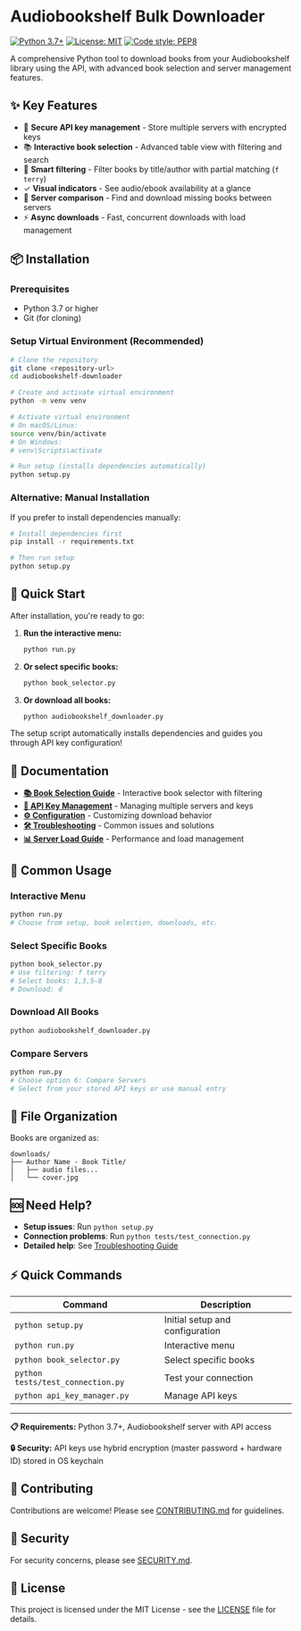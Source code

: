 # Audiobookshelf Bulk Downloader

[![Python 3.7+](https://img.shields.io/badge/python-3.7+-blue.svg)](https://www.python.org/downloads/)
[![License: MIT](https://img.shields.io/badge/License-MIT-yellow.svg)](LICENSE)
[![Code style: PEP8](https://img.shields.io/badge/code%20style-PEP8-orange.svg)](https://www.python.org/dev/peps/pep-0008/)

A comprehensive Python tool to download books from your Audiobookshelf library using the API, with advanced book selection and server management features.

## ✨ Key Features

- 🔐 **Secure API key management** - Store multiple servers with encrypted keys
- 📚 **Interactive book selection** - Advanced table view with filtering and search
- 🎯 **Smart filtering** - Filter books by title/author with partial matching (`f terry`)
- ✓ **Visual indicators** - See audio/ebook availability at a glance
- 🔄 **Server comparison** - Find and download missing books between servers
- ⚡ **Async downloads** - Fast, concurrent downloads with load management

## 📦 Installation

### Prerequisites

- Python 3.7 or higher
- Git (for cloning)

### Setup Virtual Environment (Recommended)

```bash
# Clone the repository
git clone <repository-url>
cd audiobookshelf-downloader

# Create and activate virtual environment
python -m venv venv

# Activate virtual environment
# On macOS/Linux:
source venv/bin/activate
# On Windows:
# venv\Scripts\activate

# Run setup (installs dependencies automatically)
python setup.py
```

### Alternative: Manual Installation

If you prefer to install dependencies manually:

```bash
# Install dependencies first
pip install -r requirements.txt

# Then run setup
python setup.py
```

## 🚀 Quick Start

After installation, you're ready to go:

1. **Run the interactive menu:**

   ```bash
   python run.py
   ```

2. **Or select specific books:**

   ```bash
   python book_selector.py
   ```

3. **Or download all books:**
   ```bash
   python audiobookshelf_downloader.py
   ```

The setup script automatically installs dependencies and guides you through API key configuration!

## 📖 Documentation

- **[📚 Book Selection Guide](docs/BOOK_SELECTION.md)** - Interactive book selector with filtering
- **[🔑 API Key Management](docs/API_KEYS.md)** - Managing multiple servers and keys
- **[⚙️ Configuration](docs/CONFIGURATION.md)** - Customizing download behavior
- **[🛠️ Troubleshooting](docs/TROUBLESHOOTING.md)** - Common issues and solutions
- **[📊 Server Load Guide](docs/SERVER_LOAD_GUIDE.md)** - Performance and load management

## 🎯 Common Usage

### Interactive Menu

```bash
python run.py
# Choose from setup, book selection, downloads, etc.
```

### Select Specific Books

```bash
python book_selector.py
# Use filtering: f terry
# Select books: 1,3,5-8
# Download: d
```

### Download All Books

```bash
python audiobookshelf_downloader.py
```

### Compare Servers

```bash
python run.py
# Choose option 6: Compare Servers
# Select from your stored API keys or use manual entry
```

## 📁 File Organization

Books are organized as:

```
downloads/
├── Author Name - Book Title/
│   ├── audio files...
│   └── cover.jpg
```

## 🆘 Need Help?

- **Setup issues**: Run `python setup.py`
- **Connection problems**: Run `python tests/test_connection.py`
- **Detailed help**: See [Troubleshooting Guide](docs/TROUBLESHOOTING.md)

## ⚡ Quick Commands

| Command                           | Description                     |
| --------------------------------- | ------------------------------- |
| `python setup.py`                 | Initial setup and configuration |
| `python run.py`                   | Interactive menu                |
| `python book_selector.py`         | Select specific books           |
| `python tests/test_connection.py` | Test your connection            |
| `python api_key_manager.py`       | Manage API keys                 |

---

**📋 Requirements:** Python 3.7+, Audiobookshelf server with API access

**🔒 Security:** API keys use hybrid encryption (master password + hardware ID) stored in OS keychain

## 🤝 Contributing

Contributions are welcome! Please see [CONTRIBUTING.md](CONTRIBUTING.md) for guidelines.

## 🔐 Security

For security concerns, please see [SECURITY.md](SECURITY.md).

## 📄 License

This project is licensed under the MIT License - see the [LICENSE](LICENSE) file for details.
